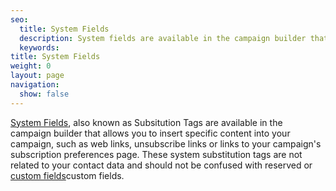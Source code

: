 ```yaml
---
seo:
  title: System Fields
  description: System fields are available in the campaign builder that allow you to insert specific content into your campaign, such as web links, unsubscribe links, or links to your campaign's subscription preferences page. These system substitution tags are not related to your contact data and should not be confused with reserved or custom fields.
  keywords: 
title: System Fields
weight: 0
layout: page
navigation:
  show: false
---
```


[System Fields]({{root_url}}/help-support/sending-email/editor/#using-subustitution-tags), also known as Subsitution Tags are available in the campaign builder that allows you to insert specific content into your campaign, such as web links, unsubscribe links or links to your campaign's subscription preferences page. These system substitution tags are not related to your contact data and should not be confused with reserved or [custom fields]({{root_url}}/glossary/custom-fields/)custom fields.
